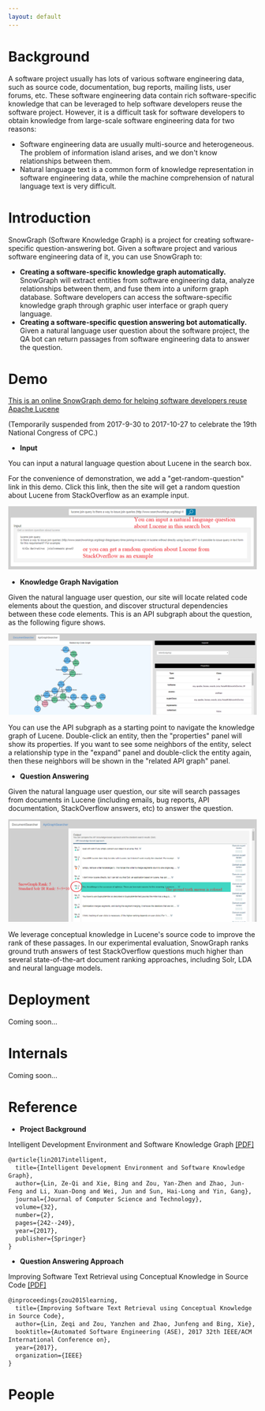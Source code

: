 ```yaml
---
layout: default
---
```


# [](#header-1)Background

A software project usually has lots of various software engineering data, such as source code, documentation, bug reports, mailing lists, user forums, etc.
These software engineering data contain rich software-specific knowledge that can be leveraged to help software developers reuse the software project.
However, it is a difficult task for software developers to obtain knowledge from large-scale software engineering data for two reasons:

* Software engineering data are usually multi-source and heterogeneous. The problem of information island arises, and we don't know relationships between them.
* Natural language text is a common form of knowledge representation in software engineering data, while the machine comprehension of natural language text is very difficult.

# [](#header-1)Introduction

SnowGraph (Software Knowledge Graph) is a project for creating software-specific question-answering bot.
Given a software project and various software engineering data of it, you can use SnowGraph to:

* **Creating a software-specific knowledge graph automatically.** SnowGraph will extract entities from software engineering data, analyze relationships between them, and fuse them into a uniform graph database. Software developers can access the software-specific knowledge graph through graphic user interface or graph query language.
* **Creating a software-specific question answering bot automatically.** Given a natural language user question about the software project, the QA bot can return passages from software engineering data to answer the question.

# [](#header-1)Demo

[This is an online SnowGraph demo for helping software developers reuse Apache Lucene](http://162.105.88.28:8080/SnowGraph/index.html)

(Temporarily suspended from 2017-9-30 to 2017-10-27 to celebrate the 19th National Congress of CPC.)

* **Input**

You can input a natural language question about Lucene in the search box.

For the convenience of demonstration, we add a "get-random-question" link in this demo.
Click this link, then the site will get a random question about Lucene from StackOverflow as an example input.

![](assets/images/input.PNG)

* **Knowledge Graph Navigation**

Given the natural language user question, our site will locate related code elements about the question, and discover structural dependencies between these code elements.
This is an API subgraph about the question, as the following figure shows.

![](assets/images/graphsearcher.PNG)

You can use the API subgraph as a starting point to navigate the knowledge graph of Lucene.
Double-click an entity, then the "properties" panel will show its properties.
If you want to see some neighbors of the entity, select a relationship type in the "expand" panel and double-click the entity again, then these neighbors will be shown in the "related API graph" panel.

* **Question Answering**

Given the natural language user question, our site will search passages from documents in Lucene (including emails, bug reports, API documentation, StackOverflow answers, etc) to answer the question.

![](assets/images/docsearcher.PNG)

We leverage conceptual knowledge in Lucene's source code to improve the rank of these passages.
In our experimental evaluation, SnowGraph ranks ground truth answers of test StackOverflow questions much higher than several state-of-the-art document ranking approaches, including Solr, LDA and neural language models.

# [](#header-1)Deployment

Coming soon...

# [](#header-1)Internals

Coming soon...

# [](#header-1)Reference

* **Project Background**

Intelligent Development Environment and Software Knowledge Graph [[PDF]](assets/papers/intellide.pdf)

```
@article{lin2017intelligent,
  title={Intelligent Development Environment and Software Knowledge Graph},
  author={Lin, Ze-Qi and Xie, Bing and Zou, Yan-Zhen and Zhao, Jun-Feng and Li, Xuan-Dong and Wei, Jun and Sun, Hai-Long and Yin, Gang},
  journal={Journal of Computer Science and Technology},
  volume={32},
  number={2},
  pages={242--249},
  year={2017},
  publisher={Springer}
}
```

* **Question Answering Approach**

Improving Software Text Retrieval using Conceptual Knowledge in Source Code [[PDF]](assets/papers/embedding.pdf)

```
@inproceedings{zou2015learning,
  title={Improving Software Text Retrieval using Conceptual Knowledge in Source Code},
  author={Lin, Zeqi and Zou, Yanzhen and Zhao, Junfeng and Bing, Xie},
  booktitle={Automated Software Engineering (ASE), 2017 32th IEEE/ACM International Conference on},
  year={2017},
  organization={IEEE}
}
```

# [](#header-1)People
